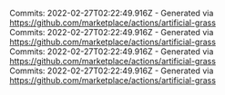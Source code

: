 Commits: 2022-02-27T02:22:49.916Z - Generated via https://github.com/marketplace/actions/artificial-grass
<br>
Commits: 2022-02-27T02:22:49.916Z - Generated via https://github.com/marketplace/actions/artificial-grass
<br>
Commits: 2022-02-27T02:22:49.916Z - Generated via https://github.com/marketplace/actions/artificial-grass
<br>
Commits: 2022-02-27T02:22:49.916Z - Generated via https://github.com/marketplace/actions/artificial-grass
<br>
